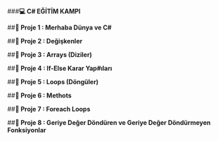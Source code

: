 ###**💻 C# EĞİTİM KAMPI**

##**💎 Proje 1 : Merhaba Dünya ve C#**

##**💎 Proje 2 : Değişkenler**

##**💎 Proje 3 : Arrays (Diziler)**

##**💎 Proje 4 : If-Else Karar Yap#ıları**

##**💎 Proje 5 : Loops (Döngüler)**

##**💎 Proje 6 : Methots**

##**💎 Proje 7 : Foreach Loops**

##**💎 Proje 8 : Geriye Değer Döndüren ve Geriye Değer Döndürmeyen Fonksiyonlar**

